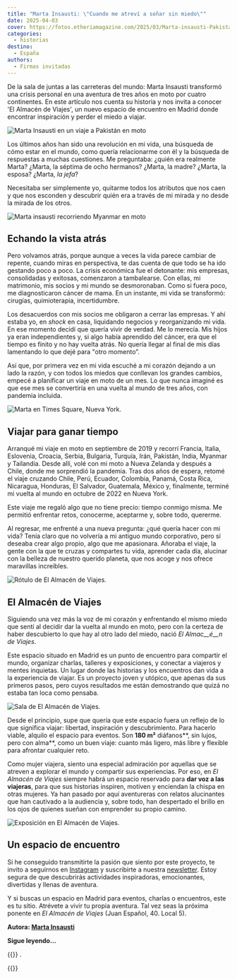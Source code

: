 ```yaml
---
title: "Marta Insausti: \"Cuando me atreví a soñar sin miedo\""
date: 2025-04-03
cover: https://fotos.etheriamagazine.com/2025/03/Marta-insausti-Pakistan.jpeg
categories: 
  - historias
destino: 
  - España
authors: 
  - Firmas invitadas
---
```


De la sala de juntas a las carreteras del mundo: Marta Insausti transformó una crisis 
personal en una aventura de tres años en moto por cuatro continentes. En este artículo 
nos cuenta su historia y nos invita a conocer 'El Almacén de Viajes', un nuevo espacio 
de encuentro en Madrid donde encontrar inspiración y perder el miedo a viajar. 

![Marta Insausti en un viaje a Pakistán en moto](https://fotos.etheriamagazine.com/2025/03/Marta-insausti-Pakistan.jpeg "Marta Insausti en un viaje a Pakistán.")

Los últimos años han sido una revolución en mi vida, una búsqueda de cómo estar en el 
mundo, como quería relacionarme con él y la búsqueda de respuestas a muchas cuestiones. 
Me preguntaba: ¿quién era realmente Marta? ¿Marta, la séptima de ocho hermanos? ¿Marta, 
la madre? ¿Marta, la esposa? ¿Marta, _la jefa_? 

Necesitaba ser simplemente yo, quitarme todos los atributos que nos caen y que nos 
esconden y descubrir quién era a través de mi mirada y no desde la mirada de los otros. 

![Marta insausti recorriendo Myanmar en moto](https://fotos.etheriamagazine.com/2025/04/marta-insausti-Myanmar.jpeg "Recorriendo Myanmar en moto.")

## Echando la vista atrás

Pero volvamos atrás, porque aunque a veces la vida parece cambiar de repente, cuando 
miras en perspectiva, te das cuenta de que todo se ha ido gestando poco a poco. La 
crisis económica fue el detonante: mis empresas, consolidadas y exitosas, comenzaron a 
tambalearse. Con ellas, mi matrimonio, mis socios y mi mundo se desmoronaban. Como si 
fuera poco, me diagnosticaron cáncer de mama. En un instante, mi vida se transformó: 
cirugías, quimioterapia, incertidumbre. 

Los desacuerdos con mis socios me obligaron a cerrar las empresas. Y ahí estaba yo, en 
_shock_ en casa, liquidando negocios y reorganizando mi vida. En ese momento decidí que 
quería vivir de verdad. Me lo merecía. Mis hijos ya eran independientes y, si algo había 
aprendido del cáncer, era que el tiempo es finito y no hay vuelta atrás. No quería 
llegar al final de mis días lamentando lo que dejé para "otro momento”. 

Así que, por primera vez en mi vida escuché a mi corazón dejando a un lado la razón, y 
con todos los miedos que conllevan los grandes cambios, empecé a planificar un viaje en 
moto de un mes. Lo que nunca imaginé es que ese mes se convertiría en una vuelta al 
mundo de tres años, con pandemia incluida. 

![Marta en Times Square, Nueva York.](https://fotos.etheriamagazine.com/2025/03/marta-insausti-nY-times-square.jpg "Marta Insausti en Times Square, Nueva York.")

## Viajar para ganar tiempo

Arranqué mi viaje en moto en septiembre de 2019 y recorrí Francia, Italia, Eslovenia, 
Croacia, Serbia, Bulgaria, Turquía, Irán, Pakistán, India, Myanmar y Tailandia. Desde 
allí, volé con mi moto a Nueva Zelanda y después a Chile, donde me sorprendió la 
pandemia. Tras dos años de espera, retomé el viaje cruzando Chile, Perú, Ecuador, 
Colombia, Panamá, Costa Rica, Nicaragua, Honduras, El Salvador, Guatemala, México y, 
finalmente, terminé mi vuelta al mundo en octubre de 2022 en Nueva York. 

Este viaje me regaló algo que no tiene precio: tiempo conmigo misma. Me permitió 
enfrentar retos, conocerme, aceptarme y, sobre todo, quererme. 

Al regresar, me enfrenté a una nueva pregunta: ¿qué quería hacer con mi vida? Tenía 
claro que no volvería a mi antiguo mundo corporativo, pero sí deseaba crear algo propio, 
algo que me apasionara. Añoraba el viaje, la gente con la que te cruzas y compartes tu 
vida, aprender cada día, alucinar con la belleza de nuestro querido planeta, que nos 
acoge y nos ofrece maravillas increíbles. 

![Rótulo de El Almacén de Viajes.](https://fotos.etheriamagazine.com/2025/03/El-Almacen-viajes.jpg "Rótulo de El Almacén de Viajes.")

## El Almacén de Viajes

Siguiendo una vez más la voz de mi corazón y enfrentando el mismo miedo que sentí al 
decidir dar la vuelta al mundo en moto, pero con la certeza de haber descubierto lo que 
hay al otro lado del miedo, nació _El Almac__é__n de Viajes_. 

Este espacio situado en Madrid es un punto de encuentro para compartir el mundo, 
organizar charlas, talleres y exposiciones, y conectar a viajeros y mentes inquietas. Un 
lugar donde las historias y los encuentros dan vida a la experiencia de viajar. Es un 
proyecto joven y utópico, que apenas da sus primeros pasos, pero cuyos resultados me 
están demostrando que quizá no estaba tan loca como pensaba. 

![Sala de El Almacén de Viajes.](https://fotos.etheriamagazine.com/2025/03/encuentro-almacen-viajes.jpg "El Almacén de Viajes es un espacio de encuentro en Madrid.")

Desde el principio, supe que quería que este espacio fuera un reflejo de lo que 
significa viajar: libertad, inspiración y descubrimiento. Para hacerlo viable, alquilo 
el espacio para eventos. Son **180 m²** diáfanos**, sin lujos, pero con alma**, como un 
buen viaje: cuanto más ligero, más libre y flexible para afrontar cualquier reto. 

Como mujer viajera, siento una especial admiración por aquellas que se atreven a 
explorar el mundo y compartir sus experiencias. Por eso, en _El Almacén de Viajes_ 
siempre habrá un espacio reservado para **dar voz a las viajeras**, para que sus 
historias inspiren, motiven y enciendan la chispa en otras mujeres. Ya han pasado por 
aquí aventureras con relatos alucinantes que han cautivado a la audiencia y, sobre todo, 
han despertado el brillo en los ojos de quienes sueñan con emprender su propio camino. 

![Exposición en El Almacén de Viajes.](https://fotos.etheriamagazine.com/2025/03/Exposicion-almacen-viajes.jpg "Exposición en El Almacén de Viajes.")

## Un espacio de encuentro

Si he conseguido transmitirte la pasión que siento por este proyecto, te invito a 
seguirnos en [Instagram](https://www.instagram.com/elalmacendeviajes) y suscribirte a 
nuestra [newsletter](https://elalmacendeviajes.com/). Estoy segura de que descubrirás 
actividades inspiradoras, emocionantes, divertidas y llenas de aventura. 

Y si buscas un espacio en Madrid para eventos, charlas o encuentros, este es tu sitio. 
Atrévete a vivir tu propia aventura. Tal vez seas la próxima ponente en _El Almacén de 
Viajes_ (Juan Español, 40. Local 5). 

**Autora: [Marta Insausti](https://www.instagram.com/lamotera/)** 


**Sigue leyendo...** 

{{<reflink path=posts/2025/01/viajar-sola-a-taiwan-consejos-sania-jelic >}} . 

{{<reflink path=posts/2024/10/20-consejos-para-viajar-como-una-jefaza-empoderada-y-duena-de-tus-aventuras >}}
 